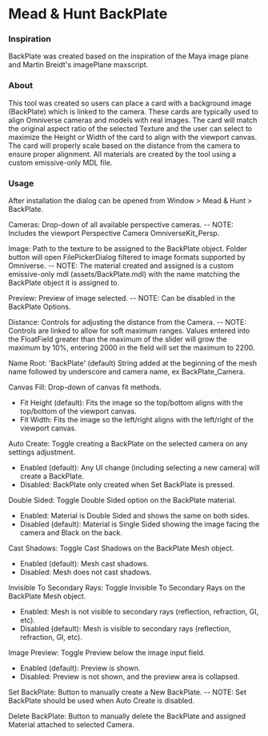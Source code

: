 
# Mead & Hunt BackPlate

### Inspiration
BackPlate was created based on the inspiration of the Maya image plane and Martin Breidt's imagePlane maxscript.

### About
This tool was created so users can place a card with a background image (BackPlate) which is linked to the camera. These cards are typically used to align Omniverse cameras and models with real images. The card will match the original aspect ratio of the selected Texture and the user can select to maximize the Height or Width of the card to align with the viewport canvas. The card will properly scale based on the distance from the camera to ensure proper alignment. All materials are created by the tool using a custom emissive-only MDL file.

### Usage
After installation the dialog can be opened from Window > Mead & Hunt > BackPlate.

Cameras:
Drop-down of all available perspective cameras.
-- NOTE: Includes the viewport Perspective Camera OmniverseKit_Persp.

Image:
Path to the texture to be assigned to the BackPlate object. Folder button will open FilePickerDialog filtered to image formats supported by Omniverse. 
-- NOTE: The material created and assigned is a custom emissive-only mdl (assets/BackPlate.mdl) with the name matching the BackPlate object it is assigned to.

Preview:
Preview of image selected.
-- NOTE: Can be disabled in the BackPlate Options.

Distance:
Controls for adjusting the distance from the Camera.
-- NOTE: Controls are linked to allow for soft maximum ranges. Values entered into the FloatField greater than the maximum of the slider will grow the maximum by 10%, entering 2000 in the field will set the maximum to 2200.

Name Root:
'BackPlate' (default) String added at the beginning of the mesh name followed by underscore and camera name, ex BackPlate_Camera.

Canvas Fill:
Drop-down of canvas fit methods.
- Fit Height (default): Fits the image so the top/bottom aligns with the top/bottom of the viewport canvas.
- Fit Width: Fits the image so the left/right aligns with the left/right of the viewport canvas.

Auto Create:
Toggle creating a BackPlate on the selected camera on any settings adjustment.
- Enabled (default): Any UI change (including selecting a new camera) will create a BackPlate.
- Disabled: BackPlate only created when Set BackPlate is pressed.

Double Sided:
Toggle Double Sided option on the BackPlate material.
- Enabled: Material is Double Sided and shows the same on both sides.
- Disabled (default): Material is Single Sided showing the image facing the camera and Black on the back.

Cast Shadows:
Toggle Cast Shadows on the BackPlate Mesh object.
- Enabled (default): Mesh cast shadows.
- Disabled: Mesh does not cast shadows.

Invisible To Secondary Rays:
Toggle Invisible To Secondary Rays on the BackPlate Mesh object.
- Enabled: Mesh is not visible to secondary rays (reflection, refraction, GI, etc).
- Disabled (default): Mesh is visible to secondary rays (reflection, refraction, GI, etc).

Image Preview:
Toggle Preview below the image input field.
- Enabled (default): Preview is shown.
- Disabled: Preview is not shown, and the preview area is collapsed.

Set BackPlate:
Button to manually create a New BackPlate.
-- NOTE: Set BackPlate should be used when Auto Create is disabled.

Delete BackPlate:
Button to manually delete the BackPlate and assigned Material attached to selected Camera.

